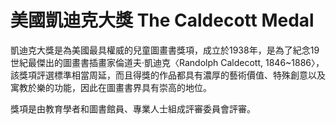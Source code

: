 # 美國凱迪克大獎 The Caldecott Medal


凱迪克大獎是為美國最具權威的兒童圖畫書獎項，成立於1938年，是為了紀念19世紀最傑出的圖畫書插畫家倫道夫‧凱迪克〈Randolph Caldecott, 1846~1886〉，該獎項評選標準相當周延，而且得獎的作品都具有濃厚的藝術價值、特殊創意以及寓教於樂的功能，因此在圖畫書界具有崇高的地位。

獎項是由教育學者和圖書館員、專業人士組成評審委員會評審。
